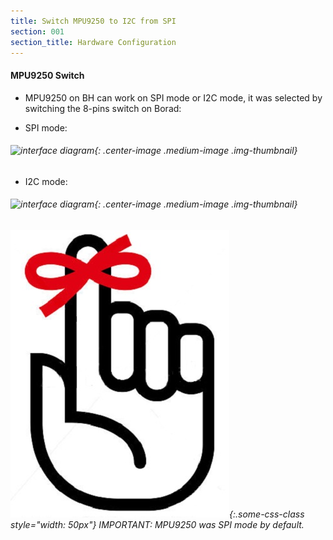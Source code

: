 ```yaml
---
title: Switch MPU9250 to I2C from SPI
section: 001
section_title: Hardware Configuration
---
```


#### **MPU9250 Switch**
   * MPU9250 on BH can work on SPI mode or I2C mode, it was selected by switching the 8-pins switch on Borad:

   * SPI mode:

###### ![interface diagram](./spi_mode.jpg){: .center-image .medium-image .img-thumbnail}

   * I2C mode:

###### ![interface diagram](./i2c_mode.jpg){: .center-image .medium-image .img-thumbnail}



###### ![interface diagram](../common/Note.jpg){:.some-css-class style="width: 50px"} IMPORTANT: MPU9250 was SPI mode by default.
